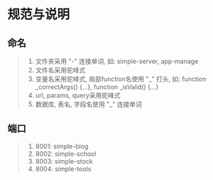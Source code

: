 # 规范与说明

## 命名
> 1. 文件夹采用 "-" 连接单词, 如: simple-server, app-manage
> 2. 文件名采用驼峰式
> 3. 变量名采用驼峰式, 局部function名使用 "_" 打头, 如: function _correctArgs() {...}, function _isValid() {...}
> 4. url, params, query采用驼峰式
> 5. 数据库, 表名, 字段名使用 "_" 连接单词

## 端口
> 1. 8001: simple-blog
> 2. 8002: simple-school
> 3. 8003: simple-stock
> 4. 8004: simple-tools
